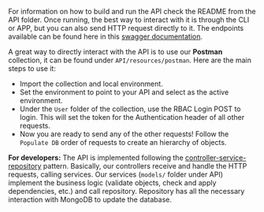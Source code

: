 For information on how to build and run the API check the README from the API folder. Once running, the best way to interact with it is through the CLI or APP, but you can also send HTTP request directly to it. The endpoints available can be found here in this [swagger documentation](https://apidoc.ogree.ditrit.io/). 

A great way to directly interact with the API is to use our **Postman** collection, it can be found under `API/resources/postman`. Here are the main steps to use it:
- Import the collection and local environment.
- Set the environment to point to your API and select as the active environment.
- Under the `User` folder of the collection, use the RBAC Login POST to login. This will set the token for the Authentication header of all other requests.
- Now you are ready to send any of the other requests! Follow the `Populate DB` order of requests to create an hierarchy of objects.

**For developers:** The API is implemented following the [controller-service-repository](https://tom-collings.medium.com/controller-service-repository-16e29a4684e5) pattern. Basically, our controllers receive and handle the HTTP requests, calling services. Our services (`models/` folder under API) implement the business logic (validate objects, check and apply dependencies, etc.) and call repository. Repository has all the necessary interaction with MongoDB to update the database.